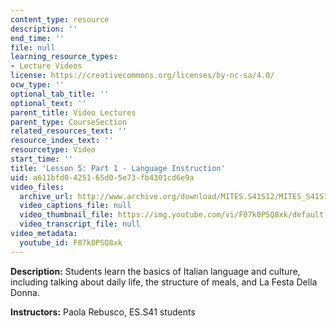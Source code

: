 ```yaml
---
content_type: resource
description: ''
end_time: ''
file: null
learning_resource_types:
- Lecture Videos
license: https://creativecommons.org/licenses/by-nc-sa/4.0/
ocw_type: ''
optional_tab_title: ''
optional_text: ''
parent_title: Video Lectures
parent_type: CourseSection
related_resources_text: ''
resource_index_text: ''
resourcetype: Video
start_time: ''
title: 'Lesson 5: Part 1 - Language Instruction'
uid: a611bfd0-4251-65d0-5e73-fb4301cd6e9a
video_files:
  archive_url: http://www.archive.org/download/MITES.S41S12/MITES_S41S12_Lesson5_Part1_300k.mp4
  video_captions_file: null
  video_thumbnail_file: https://img.youtube.com/vi/F07k0PSQ8xk/default.jpg
  video_transcript_file: null
video_metadata:
  youtube_id: F07k0PSQ8xk
---
```


**Description:** Students learn the basics of Italian language and culture, including talking about daily life, the structure of meals, and La Festa Della Donna.

**Instructors:** Paola Rebusco, ES.S41 students

